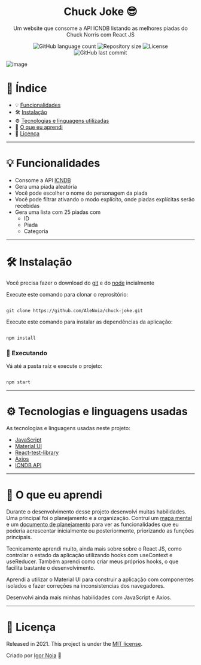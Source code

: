 <h1 align="center">
  Chuck Joke 😎
</h1>

<p align="center">
Um website que consome a API ICNDB listando as melhores piadas do Chuck Norris com React JS
</p>

<p align="center">
<img alt="GitHub language count" src="https://img.shields.io/github/languages/count/AleNoia/chuck-joke?color=%2304D361"> <img alt="Repository size" src="https://img.shields.io/github/repo-size/AleNoia/chuck-joke"> <img alt="License" src="https://img.shields.io/badge/license-MIT-brightgreen"> <img alt="GitHub last commit" src="https://img.shields.io/github/last-commit/AleNoia/chuck-joke"></a>
</p>

![image](https://user-images.githubusercontent.com/82424777/132786716-a7c3ee6f-e6e9-4273-a064-b30c57fe28c8.png)




# 📌 Índice
* 💡 [Funcionalidades](#features)
* 🛠 [Instalação](#Installation)
* ⚙ [Tecnologias e linguagens utilizadas](#TechnologiesUsed)
* 🧠 [O que eu aprendi](#WhatILearn)
* 🧾 [Licença](#License)
***

# <a name="features"></a>💡 Funcionalidades

* Consome a API [ICNDB](http://www.icndb.com/api/)
* Gera uma piada aleatória
* Você pode escolher o nome do personagem da piada
* Você pode filtrar ativando o modo explícito, onde piadas explícitas serão recebidas
* Gera uma lista com 25 piadas com 
  * ID
  * Piada
  * Categoria


***

# <a name="Installation"></a>🛠 Instalação

Você precisa fazer o download do [git](https://git-scm.com) e do [node](https://nodejs.org/en/download/) incialmente

Execute este comando para clonar o reprositório:

```git

git clone https://github.com/AleNoia/chuck-joke.git

```

Execute este comando para instalar as dependências da aplicação:

```

npm install

```

### 🎲 Executando

Vá até a pasta raíz e execute o projeto:
```

npm start

```

***
# <a name="TechnologiesUsed"></a> ⚙ Tecnologias e linguagens usadas
As tecnologias e linguagens usadas neste projeto:

- [JavaScript](https://developer.mozilla.org/en-US/docs/Web/JavaScript)
- [Material UI](https://material-ui.com/)
- [React-test-library](https://testing-library.com/)
- [Axios](https://github.com/axios/axios)
- [ICNDB API](http://www.icndb.com/api/)



***

# <a name="WhatILearn"></a>🧠 O que eu aprendi 
Durante o desenvolvimento desse projeto desenvolvi muitas habilidades. Uma principal foi o planejamento e a organização. Contruí um [mapa mental](https://whimsical.com/chuck-joke-3xbEUiesSxHktjpLvADmMs) e um [documento de planejamento](https://docs.google.com/document/d/1PWcTX4ixfZu3kppsIBxMLNjEH49fK9L6keWO_U5aH7I/edit?usp=sharing) para ver as funcionalidades que eu poderia acrescentar inicialmente ou posteriormente, priorizando as funções principais.

Tecnicamente aprendi muito, ainda mais sobre sobre o React JS, como controlar o estado da aplicação utilizando hooks com useContext e useReducer. Também aprendi como criar meus próprios hooks, o que facilita bastante o desenvolvimento. 

Aprendi a utilizar o Material UI para construir a aplicação com componentes isolados e fazer correções na inconsistencias dos navegadores.

Desenvolvi ainda mais minhas habilidades com JavaScript e Axios.

***

# <a name="License"></a>🧾 Licença 

Released in 2021. This project is under the [MIT license](https://github.com/AleNoia/client-manager/blob/main/LICENSE).

Criado por [Igor Noia](https://github.com/AleNoia) 👋


